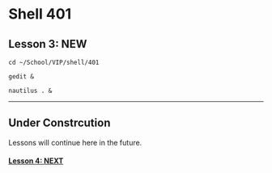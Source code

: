 # Shell 401
## Lesson 3: NEW

`cd ~/School/VIP/shell/401`

`gedit &`

`nautilus . &`
___

## Under Constrcution
Lessons will continue here in the future.

#### [Lesson 4: NEXT](https://github.com/inkVerb/vip/blob/master/401-shell/Lesson-04.md)
